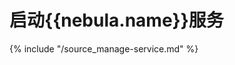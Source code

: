# 启动{{nebula.name}}服务

{% include "/source_manage-service.md" %}
<!-- The line above is for content reusing. The source file is in the docs-2.0/reuse directory. -->
